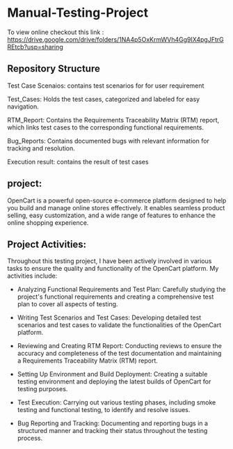 # Manual-Testing-Project

To view online checkout this link : https://drive.google.com/drive/folders/1NA4p5OxKrmWVh4Gg9IX4pgJFtrGREtcb?usp=sharing

Repository Structure
--------------------
Test Case Scenaios: contains test scenarios for for user requirement

Test_Cases: Holds the test cases, categorized and labeled for easy navigation.

RTM_Report: Contains the Requirements Traceability Matrix (RTM) report, which links test cases to the corresponding functional requirements.

Bug_Reports: Contains documented bugs with relevant information for tracking and resolution.

Execution result: contains the result of test cases

project:
--------
OpenCart is a powerful open-source e-commerce platform designed to help you build and manage online stores effectively. It enables seamless product selling, easy customization, and a wide range of features to enhance the online shopping experience.


Project Activities:
-------------------

Throughout this testing project, I have been actively involved in various tasks to ensure the quality and functionality of the OpenCart platform. My activities include:

* Analyzing Functional Requirements and Test Plan: Carefully studying the project's functional requirements and creating a comprehensive 
  test plan to cover all aspects of testing.

* Writing Test Scenarios and Test Cases: Developing detailed test scenarios and test cases to validate the functionalities of the 
  OpenCart platform.

* Reviewing and Creating RTM Report: Conducting reviews to ensure the accuracy and completeness of the test documentation and maintaining 
  a Requirements Traceability Matrix (RTM) report.

* Setting Up Environment and Build Deployment: Creating a suitable testing environment and deploying the latest builds of OpenCart for 
  testing purposes.

* Test Execution: Carrying out various testing phases, including smoke testing and functional testing, to identify and resolve issues.

* Bug Reporting and Tracking: Documenting and reporting bugs in a structured manner and tracking their status throughout the testing 
  process.
